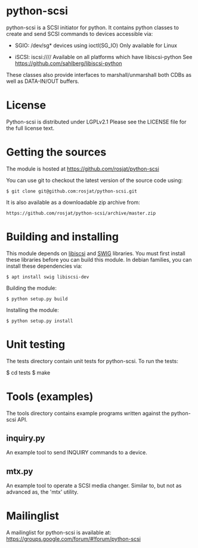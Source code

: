 python-scsi
===========
python-scsi is a SCSI initiator for python.
It contains python classes to create and send SCSI commands to devices
accessible via:

* SGIO: /dev/sg* devices using ioctl(SG_IO)
  Only available for Linux

* iSCSI: iscsi://<server>/<iqn>/<lun>
  Available on all platforms which have libiscsi-python
  See https://github.com/sahlberg/libiscsi-python

These classes also provide interfaces to marshall/unmarshall both CDBs
as well as DATA-IN/OUT buffers.


License
=======
Python-scsi is distributed under LGPLv2.1
Please see the LICENSE file for the full license text.


Getting the sources
===================
The module is hosted at https://github.com/rosjat/python-scsi

You can use git to checkout the latest version of the source code using:

    $ git clone git@github.com:rosjat/python-scsi.git

It is also available as a downloadable zip archive from:

    https://github.com/rosjat/python-scsi/archive/master.zip 


Building and installing
=======================
This module depends on [libiscsi](https://github.com/sahlberg/libiscsi) and [SWIG](http://www.swig.org) libraries. You must first install these libraries before you can build this module. In debian families, you can install these dependencies via:

    $ apt install swig libiscsi-dev
    
Building the module:

    $ python setup.py build
    
Installing the module:

    $ python setup.py install


Unit testing
============
The tests directory contain unit tests for python-scsi.
To run the tests:

   $ cd tests
   $ make


Tools (examples)
================
The tools directory contains example programs written against the python-scsi
API. 

inquiry.py
----------
An example tool to send INQUIRY commands to a device.

mtx.py
------
An example tool to operate a SCSI media changer. Similar to, but not as
advanced as, the 'mtx' utility.


Mailinglist
===========
A mailinglist for python-scsi is available at:
https://groups.google.com/forum/#!forum/python-scsi

